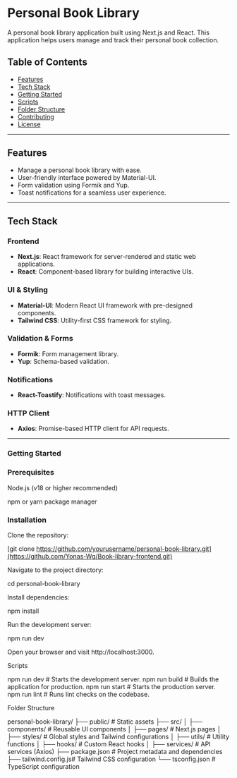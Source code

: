 # Personal Book Library

A personal book library application built using Next.js and React. This application helps users manage and track their personal book collection.

## Table of Contents

- [Features](#features)
- [Tech Stack](#tech-stack)
- [Getting Started](#getting-started)
- [Scripts](#scripts)
- [Folder Structure](#folder-structure)
- [Contributing](#contributing)
- [License](#license)

---

## Features

- Manage a personal book library with ease.
- User-friendly interface powered by Material-UI.
- Form validation using Formik and Yup.
- Toast notifications for a seamless user experience.

---

## Tech Stack

### Frontend

- **Next.js**: React framework for server-rendered and static web applications.
- **React**: Component-based library for building interactive UIs.

### UI & Styling

- **Material-UI**: Modern React UI framework with pre-designed components.
- **Tailwind CSS**: Utility-first CSS framework for styling.

### Validation & Forms

- **Formik**: Form management library.
- **Yup**: Schema-based validation.

### Notifications

- **React-Toastify**: Notifications with toast messages.

### HTTP Client

- **Axios**: Promise-based HTTP client for API requests.

---

### Getting Started

### Prerequisites

Node.js (v18 or higher recommended)

npm or yarn package manager

### Installation

Clone the repository:

[git clone https://github.com/yourusername/personal-book-library.git](https://github.com/Yonas-Wg/Book-library-frontend.git)

Navigate to the project directory:

cd personal-book-library

Install dependencies:

npm install

Run the development server:

npm run dev

Open your browser and visit http://localhost:3000.

Scripts

npm run dev # Starts the development server.
npm run build # Builds the application for production.
npm run start # Starts the production server.
npm run lint # Runs lint checks on the codebase.

Folder Structure

personal-book-library/
├── public/ # Static assets
├── src/
│ ├── components/ # Reusable UI components
│ ├── pages/ # Next.js pages
│ ├── styles/ # Global styles and Tailwind configurations
│ ├── utils/ # Utility functions
│ ├── hooks/ # Custom React hooks
│ ├── services/ # API services (Axios)
├── package.json # Project metadata and dependencies
├── tailwind.config.js# Tailwind CSS configuration
└── tsconfig.json # TypeScript configuration
